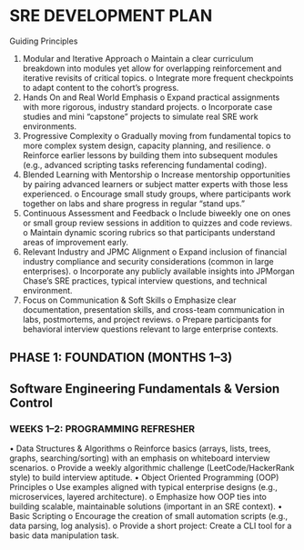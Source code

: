 # SRE DEVELOPMENT PLAN

Guiding Principles
1.	Modular and Iterative Approach
  o	Maintain a clear curriculum breakdown into modules yet allow for overlapping reinforcement and iterative revisits of critical topics.
  o	Integrate more frequent checkpoints to adapt content to the cohort’s progress.
2.	Hands On and Real World Emphasis
  o	Expand practical assignments with more rigorous, industry standard projects.
  o	Incorporate case studies and mini “capstone” projects to simulate real SRE work environments.
3.	Progressive Complexity
  o	Gradually moving from fundamental topics to more complex system design, capacity planning, and resilience.
  o	Reinforce earlier lessons by building them into subsequent modules (e.g., advanced scripting tasks referencing fundamental coding).
4.	Blended Learning with Mentorship
  o	Increase mentorship opportunities by pairing advanced learners or subject matter experts with those less experienced.
  o	Encourage small study groups, where participants work together on labs and share progress in regular “stand ups.”
5.	Continuous Assessment and Feedback
  o	Include biweekly one on ones or small group review sessions in addition to quizzes and code reviews.
  o	Maintain dynamic scoring rubrics so that participants understand areas of improvement early.
6.	Relevant Industry and JPMC Alignment
  o	Expand inclusion of financial industry compliance and security considerations (common in large enterprises).
  o	Incorporate any publicly available insights into JPMorgan Chase’s SRE practices, typical interview questions, and technical environment.
7.	Focus on Communication & Soft Skills
  o	Emphasize clear documentation, presentation skills, and cross-team communication in labs, postmortems, and project reviews.
  o	Prepare participants for behavioral interview questions relevant to large enterprise contexts.

## PHASE 1: FOUNDATION (MONTHS 1–3)

## Software Engineering Fundamentals & Version Control

### WEEKS 1–2: PROGRAMMING REFRESHER

•	Data Structures & Algorithms
  o	Reinforce basics (arrays, lists, trees, graphs, searching/sorting) with an emphasis on whiteboard interview scenarios.
  o	Provide a weekly algorithmic challenge (LeetCode/HackerRank style) to build interview aptitude.
•	Object Oriented Programming (OOP) Principles
  o	Use examples aligned with typical enterprise designs (e.g., microservices, layered architecture).
  o	Emphasize how OOP ties into building scalable, maintainable solutions (important in an SRE context).
•	Basic Scripting
  o	Encourage the creation of small automation scripts (e.g., data parsing, log analysis).
  o	Provide a short project: Create a CLI tool for a basic data manipulation task.
